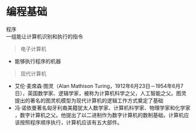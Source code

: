 # 编程基础

程序  
    一组能让计算机识别和执行的指令

> 电子计算机

+ 能够执行程序的机器

> 现代计算机

+ 艾伦·麦席森·图灵（Alan Mathison Turing，1912年6月23日－1954年6月7日），英国数学家、逻辑学家，被称为计算机科学之父，人工智能之父。图灵提出的著名的图灵机模型为现代计算机的逻辑工作方式奠定了基础
+ 冯·诺依曼著名匈牙利裔美籍犹太人数学家、计算机科学家、物理学家和化学家 ，数字计算机之父。他提出了以二进制作为数字计算机的数制基础，计算机应该按照程序顺序执行，计算机应该有五大部件。
